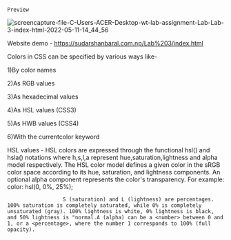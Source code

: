                                                                      Preview
  

![screencapture-file-C-Users-ACER-Desktop-wt-lab-assignment-Lab-Lab-3-index-html-2022-05-11-14_44_56](https://user-images.githubusercontent.com/75738200/167811931-263de14e-d326-44ff-a588-cfa413dab8a7.png)


Website demo - https://sudarshanbaral.com.np/Lab%203/index.html


Colors in CSS can be specified by various ways like-

1)By color names  

2)As RGB values

3)As hexadecimal values

4)As HSL values (CSS3)

5)As HWB values (CSS4)

6)With the currentcolor keyword

HSL values - HSL colors are expressed through the functional hsl() and hsla() notations where h,s,l,a represent hue,saturation,lightness and alpha model respectively. The HSL color model defines a given color in the sRGB color space according to its hue, saturation, and lightness components. An optional alpha component represents the color's transparency.  For example: color: hsl(0, 0%, 25%); 
                 
                      S (saturation) and L (lightness) are percentages. 100% saturation is completely saturated, while 0% is completely unsaturated (gray). 100% lightness is white, 0% lightness is black, and 50% lightness is "normal.A (alpha) can be a <number> between 0 and 1, or a <percentage>, where the number 1 corresponds to 100% (full  opacity).
